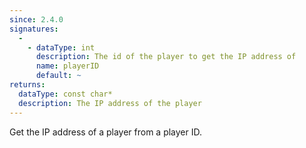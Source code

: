 ```yaml
---
since: 2.4.0
signatures:
  -
    - dataType: int
      description: The id of the player to get the IP address of
      name: playerID
      default: ~
returns:
  dataType: const char*
  description: The IP address of the player
---
```


Get the IP address of a player from a player ID.
